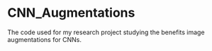 # CNN_Augmentations
The code used for my research project studying the benefits image augmentations for CNNs.
